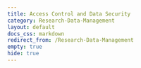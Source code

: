 ```yaml
---
title: Access Control and Data Security
category: Research-Data-Management
layout: default
docs_css: markdown
redirect_from: /Research-Data-Management
empty: true
hide: true
---
```

